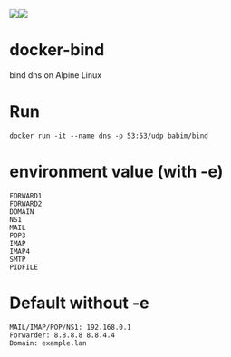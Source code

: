 [![](https://images.microbadger.com/badges/image/babim/bind.svg)](https://microbadger.com/images/babim/bind "Get your own image badge on microbadger.com")[![](https://images.microbadger.com/badges/version/babim/bind.svg)](https://microbadger.com/images/babim/bind "Get your own version badge on microbadger.com")

# docker-bind
bind dns on Alpine Linux

# Run
```
docker run -it --name dns -p 53:53/udp babim/bind
```

# environment value (with -e)
```
FORWARD1
FORWARD2
DOMAIN
NS1
MAIL
POP3
IMAP
IMAP4
SMTP
PIDFILE
```

# Default without -e
```
MAIL/IMAP/POP/NS1: 192.168.0.1
Forwarder: 8.8.8.8 8.8.4.4
Domain: example.lan
```
